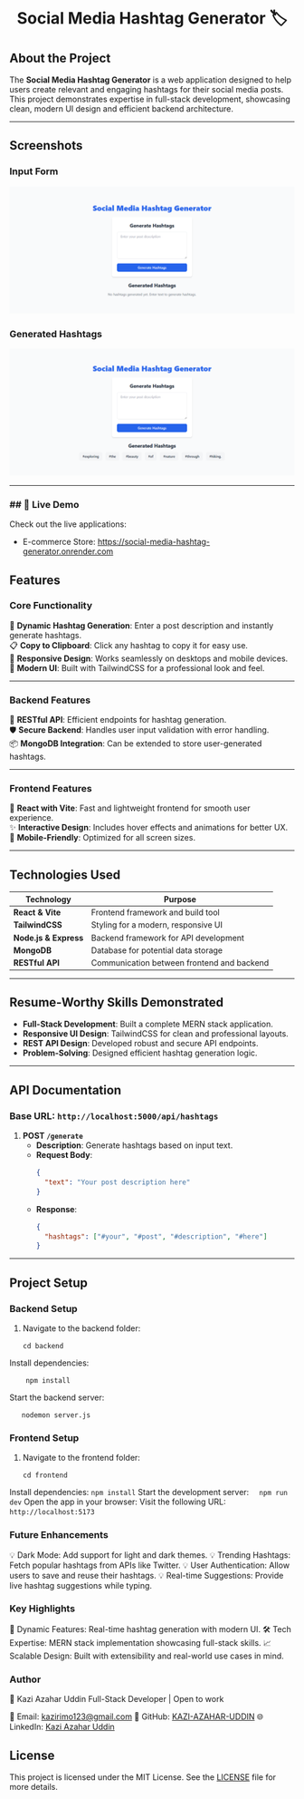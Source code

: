 <h1 align="center">Social Media Hashtag Generator 🏷️</h1>

## **About the Project**  
The **Social Media Hashtag Generator** is a web application designed to help users create relevant and engaging hashtags for their social media posts. This project demonstrates expertise in full-stack development, showcasing clean, modern UI design and efficient backend architecture.

---

## **Screenshots**

### Input Form
![Input Form](/frontend/public/input-form.png)

### Generated Hashtags
![Generated Hashtags](/frontend/public/generated-hashtags.png)

--- 
### ## 🎉 Live Demo

Check out the live applications:
- E-commerce Store: https://social-media-hashtag-generator.onrender.com

## **Features**  

### **Core Functionality**
🚀 **Dynamic Hashtag Generation**: Enter a post description and instantly generate hashtags.  
📋 **Copy to Clipboard**: Click any hashtag to copy it for easy use.  
📱 **Responsive Design**: Works seamlessly on desktops and mobile devices.  
🎨 **Modern UI**: Built with TailwindCSS for a professional look and feel.

---

### **Backend Features**
🔌 **RESTful API**: Efficient endpoints for hashtag generation.  
🛡️ **Secure Backend**: Handles user input validation with error handling.  
📦 **MongoDB Integration**: Can be extended to store user-generated hashtags.

---

### **Frontend Features**
🎨 **React with Vite**: Fast and lightweight frontend for smooth user experience.  
✨ **Interactive Design**: Includes hover effects and animations for better UX.  
📱 **Mobile-Friendly**: Optimized for all screen sizes.

---

## **Technologies Used**  

| **Technology**        | **Purpose**                        |
|------------------------|------------------------------------|
| **React & Vite**       | Frontend framework and build tool |
| **TailwindCSS**        | Styling for a modern, responsive UI |
| **Node.js & Express**  | Backend framework for API development |
| **MongoDB**            | Database for potential data storage |
| **RESTful API**        | Communication between frontend and backend |

---

## **Resume-Worthy Skills Demonstrated**  
- **Full-Stack Development**: Built a complete MERN stack application.  
- **Responsive UI Design**: TailwindCSS for clean and professional layouts.  
- **REST API Design**: Developed robust and secure API endpoints.  
- **Problem-Solving**: Designed efficient hashtag generation logic.

---

## **API Documentation**

### **Base URL**: `http://localhost:5000/api/hashtags`

1. **POST `/generate`**  
   - **Description**: Generate hashtags based on input text.  
   - **Request Body**:
     ```json
     {
       "text": "Your post description here"
     }
     ```
   - **Response**:
     ```json
     {
       "hashtags": ["#your", "#post", "#description", "#here"]
     }
     ```

---

## **Project Setup**

### **Backend Setup**
1. Navigate to the backend folder:
   ```
   cd backend
   ```
Install dependencies:
  ``` 
      npm install
  ```

Start the backend server:
  ```
     nodemon server.js
  ```
    
### **Frontend  Setup**
1. Navigate to the frontend folder:
   ```  
   cd frontend
   ```
 Install dependencies:
    ```
      npm install
    ```
 Start the development server:
    ```  
      npm run dev
    ```
Open the app in your browser:
Visit the following URL:
    ```
      http://localhost:5173
    ```  
        
### Future Enhancements
💡 Dark Mode: Add support for light and dark themes.
💡 Trending Hashtags: Fetch popular hashtags from APIs like Twitter.
💡 User Authentication: Allow users to save and reuse their hashtags.
💡 Real-time Suggestions: Provide live hashtag suggestions while typing.

### Key Highlights
🚀 Dynamic Features: Real-time hashtag generation with modern UI.
🛠️ Tech Expertise: MERN stack implementation showcasing full-stack skills.
📈 Scalable Design: Built with extensibility and real-world use cases in mind.


### Author
👤 Kazi Azahar Uddin
Full-Stack Developer | Open to work

📧 Email: kazirimo123@gmail.com
📂 GitHub: [KAZI-AZAHAR-UDDIN](https://github.com/KAZI-AZAHAR-UDDIN)
🌐 LinkedIn: [Kazi Azahar Uddin](https://www.linkedin.com/in/kazi-azahar-uddin-8b879b205/)


## License

This project is licensed under the MIT License. See the [LICENSE](LICENSE) file for more details.


